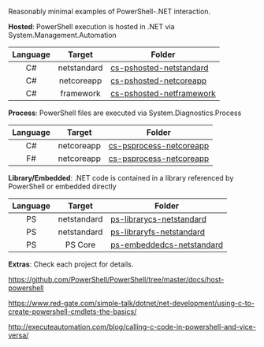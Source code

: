 Reasonably minimal examples of PowerShell-.NET interaction.


**Hosted**: PowerShell execution is hosted in .NET via System.Management.Automation

|Language|Target     |Folder
|:---:   |:---------:|---------
|C#      |netstandard|[cs-pshosted-netstandard](./cs-pshosted-netstandard)
|C#      |netcoreapp |[cs-pshosted-netcoreapp](./cs-pshosted-netcoreapp)
|C#      |framework  |[cs-pshosted-netframework](./cs-pshosted-netframework)


**Process**: PowerShell files are executed via System.Diagnostics.Process

|Language|Target     |Folder
|:---:   |:---------:|---------
|C#      |netcoreapp |[cs-psprocess-netcoreapp](./cs-psprocess-netcoreapp)
|F#      |netcoreapp |[cs-psprocess-netcoreapp](./cs-psprocess-netcoreapp)


**Library/Embedded**: .NET code is contained in a library referenced by PowerShell or embedded directly 

|Language|Target     |Folder
|:---:   |:---------:|---------
|PS      |netstandard|[ps-librarycs-netstandard](ps-librarycs-netstandard)
|PS      |netstandard|[ps-libraryfs-netstandard](ps-libraryfs-netstandard)
|PS      |PS Core    |[ps-embeddedcs-netstandard](ps-librarycs-netstandard)


**Extras**: Check each project for details. 





https://github.com/PowerShell/PowerShell/tree/master/docs/host-powershell


https://www.red-gate.com/simple-talk/dotnet/net-development/using-c-to-create-powershell-cmdlets-the-basics/

http://executeautomation.com/blog/calling-c-code-in-powershell-and-vice-versa/

